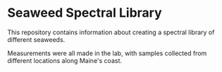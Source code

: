 # Seaweed Spectral Library

This repository contains information about creating a spectral library of different seaweeds.

Measurements were all made in the lab, with samples collected from different locations along Maine's coast.




